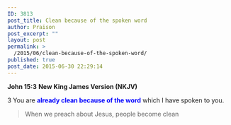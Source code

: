 ```yaml
---
ID: 3813
post_title: Clean because of the spoken word
author: Praison
post_excerpt: ""
layout: post
permalink: >
  /2015/06/clean-because-of-the-spoken-word/
published: true
post_date: 2015-06-30 22:29:14
---
```

<strong>John 15:3</strong>
<strong> New King James Version (NKJV)</strong>

3 You are <span style="color: #0000ff;"><strong>already clean because of the word</strong> </span>which I have spoken to you.
<blockquote>When we preach about Jesus, people become clean</blockquote>